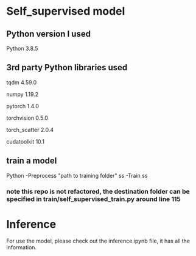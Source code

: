 # Self_supervised model

## Python version I used

Python 3.8.5

## 3rd party Python libraries used
tqdm 4.59.0

numpy 1.19.2

pytorch 1.4.0

torchvision 0.5.0

torch_scatter 2.0.4

cudatoolkit 10.1

## train a model
Python -Preprocess "path to training folder" ss -Train ss

### note this repo is not refactored, the destination folder can be specified in train/self_supervised_train.py around line 115

# Inference
For use the model, please check out the inference.ipynb file, it has all the information.